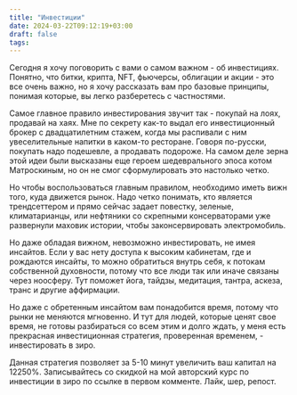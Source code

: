 ```yaml
---
title: "Инвестиции"
date: 2024-03-22T09:12:19+03:00
draft: false
tags:
---
```




Сегодня я хочу поговорить с вами о самом важном - об инвестициях. Понятно, что битки, крипта, NFT, фьючерсы, облигации и акции - это все очень важно, но я хочу рассказать вам про базовые принципы, понимая которые, вы легко разберетесь с частностями.

<!--more-->

Самое главное правило инвестирования звучит так - покупай на лоях, продавай на хаях. Мне по секрету как-то выдал его инвестиционный брокер с двадцатилетним стажем, когда мы распивали с ним увеселительные напитки в каком-то ресторане. Говоря по-русски, покупать надо подешевле, а продавать подороже. На самом деле зерна этой идеи были высказаны еще героем шедеврального эпоса котом Матроскиным, но он не смог сформулировать это настолько четко.

Но чтобы воспользоваться главным правилом, необходимо иметь вижн того, куда движется рынок. Надо четко понимать, кто является трендсеттером и прямо сейчас задает повестку, зеленые, климатарианцы, или нефтяники со скрепными консерваторами уже развернули маховик истории, чтобы законсервировать электромобиль.

Но даже обладая вижном, невозможно инвестировать, не имея инсайтов. Если у вас нету доступа к высоким кабинетам, где и рождаются инсайты, то можно обратиться внутрь себя, к потокам собственной духовности, потому что все люди так или иначе связаны через ноосферу. Тут поможет йога, тайдзы, медитация, тантра, аскеза, транс и другие аффирмации.

Но даже с обретенным инсайтом вам понадобится время, потому что рынки не меняются мгновенно. И тут для людей, которые ценят свое время, не готовы разбираться со всем этим и долго ждать, у меня есть прекрасная инвестиционная стратегия, проверенная временем, - инвестировать в зиро.

Данная стратегия позволяет за 5-10 минут увеличить ваш капитал на 12250%. Записывайтесь со скидкой на мой авторский курс по инвестиции в зиро по ссылке в первом комменте. Лайк, шер, репост.
